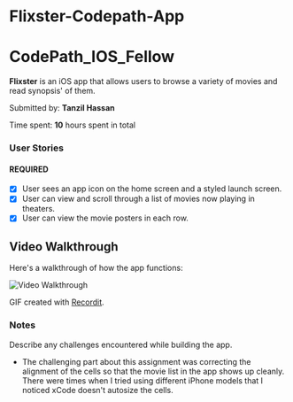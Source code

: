 # Flixster-Codepath-App
# CodePath_IOS_Fellow

**Flixster** is an iOS app that allows users to browse a variety of movies and read synopsis' of them.

Submitted by: **Tanzil Hassan**

Time spent: **10** hours spent in total  

### User Stories

#### REQUIRED 
- [X] User sees an app icon on the home screen and a styled launch screen.
- [X] User can view and scroll through a list of movies now playing in theaters.
- [X] User can view the movie posters in each row.

## Video Walkthrough

Here's a walkthrough of how the app functions:

<img src='https://recordit.co/vDVxeFqPNN.gif' title='Video Walkthrough' width='' alt='Video Walkthrough' />

GIF created with [Recordit](https://recordit.co).

### Notes
Describe any challenges encountered while building the app.
- The challenging part about this assignment was correcting the alignment of the cells so that the movie list in the app shows up cleanly. There were times when I tried using different iPhone models that I noticed xCode doesn't autosize the cells.
